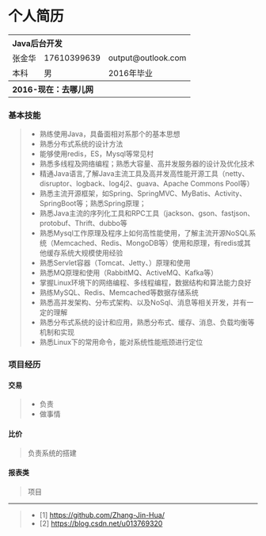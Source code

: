 # 个人简历

<table>
    <tr  align="left">
        <th colspan="3" >Java后台开发</th>
    </tr>
    <td>张金华</td>
        <td>17610399639</td>
       <td>output@outlook.com</td>
    <tr>
    </tr>
    <tr>
        <td>本科</td>
        <td>男</td>
        <td>2016年毕业</td>
    </tr>
         <tr  align="left">
        <th colspan="3">2016-现在：去哪儿网</th>
    </tr>
</table>


### 基本技能

> * 熟练使用Java，具备面相对系那个的基本思想
> * 熟悉分布式系统的设计方法
> * 能够使用redis，ES，Mysql等常见村
> * 熟悉多线程及网络编程；熟悉大容量、高并发服务器的设计及优化技术
> * 精通Java语言,了解Java主流工具及高并发高性能开源工具（netty、disruptor、logback、log4j2、guava、Apache Commons Pool等）
> * 熟悉主流开源框架，如Spring、SpringMVC、MyBatis、Activity、SpringBoot等；熟悉Spring原理；
> * 熟悉Java主流的序列化工具和RPC工具（jackson、gson、fastjson、protobuf、Thrift、dubbo等
>* 熟悉Mysql工作原理及程序上如何高性能使用，了解主流开源NoSQL系统（Memcached、Redis、MongoDB等）使用和原理，有redis或其他缓存系统大规模使用经验
>* 熟悉Servlet容器（Tomcat、Jetty、）原理和使用
>* 熟悉MQ原理和使用（RabbitMQ、ActiveMQ、Kafka等）
>* 掌握Linux环境下的网络编程、多线程编程，数据结构和算法能力良好
>* 熟练MySQL、Redis、Memcached等数据存储系统
>* 熟悉高并发架构、分布式架构、以及NoSql、消息等相关开发，并有一定的理解
>* 熟悉分布式系统的设计和应用，熟悉分布式、缓存、消息、负载均衡等机制和实现
>* 熟悉Linux下的常用命令，能对系统性能瓶颈进行定位



### 项目经历

#### 交易

> * 负责
> * 做事情

#### 比价
> 负责系统的搭建

#### 报表类
> 项目

---
>* [1] https://github.com/Zhang-Jin-Hua/
>* [2] https://blog.csdn.net/u013769320
